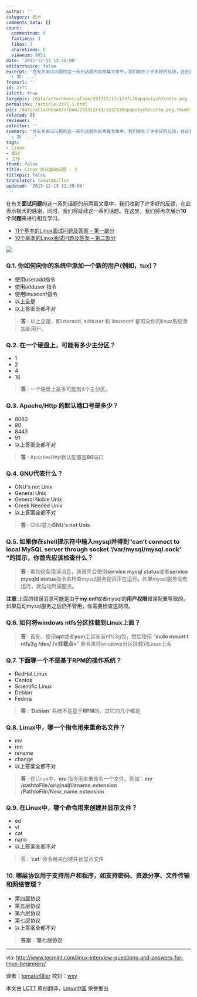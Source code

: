 ```yaml
---
author: ''
category: 技术
comments_data: []
count:
  commentnum: 0
  favtimes: 3
  likes: 3
  sharetimes: 0
  viewnum: 9951
date: '2013-12-13 12:38:00'
editorchoice: false
excerpt: "在有关面试问题的这一系列话题的前两篇文章中，我们收到了许多好的反馈，在此表示极大的感谢，同时，我们将延续这一系列话题。在这里，我们将再次展示10个问题来进行相互学习。\r\n\r\n11个基本的Linux面试问题及答案
  \ 第  ..."
fromurl: ''
id: 2371
islctt: true
largepic: /data/attachment/album/201312/13/1237130apqovtych2catto.png
permalink: /article-2371-1.html
pic: /data/attachment/album/201312/13/1237130apqovtych2catto.png.thumb.jpg
related: []
reviewer: ''
selector: ''
summary: "在有关面试问题的这一系列话题的前两篇文章中，我们收到了许多好的反馈，在此表示极大的感谢，同时，我们将延续这一系列话题。在这里，我们将再次展示10个问题来进行相互学习。\r\n\r\n11个基本的Linux面试问题及答案
  \ 第  ..."
tags:
- Linux
- 面试
- 工作
thumb: false
title: Linux 面试基础问题 - 3
titlepic: false
translator: tomatoKiller
updated: '2013-12-13 12:38:00'
---
```


在有关**面试问题**的这一系列话题的前两篇文章中，我们收到了许多好的反馈，在此表示极大的感谢，同时，我们将延续这一系列话题。在这里，我们将再次展示**10个问题**来进行相互学习。


* [11个基本的Linux面试问题及答案 – 第一部分](http://linux.cn/article-2315-1.html)
* [10个基本的Linux面试问题及答案 – 第二部分](http://linux.cn/article-2370-1.html)


![](/data/attachment/album/201312/13/1237130apqovtych2catto.png)


### Q.1. 你如何向你的系统中添加一个新的用户(例如，tux)？


* 使用useradd指令
* 使用adduser 指令
* 使用linuxconf指令
* 以上全是
* 以上答案全都不对



> 
> **答** : 以上全是，即useradd, adduser 和 linuxconf 都可向你的linux系统添加新用户。
> 
> 
> 


### Q.2. 在一个硬盘上，可能有多少主分区？


* 1
* 2
* 4
* 16



> 
> **答** : 一个硬盘上最多可能有4个主分区。
> 
> 
> 


### Q.3. Apache/Http 的默认端口号是多少？


* 8080
* 80
* 8443
* 91
* 以上答案全都不对



> 
> **答** : Apache/Http默认配置是**80**端口
> 
> 
> 


### Q.4. GNU代表什么？


* GNU's not Unix
* General Unix
* General Noble Unix
* Greek Needed Unix
* 以上答案全都不对



> 
> **答** : GNU意为**GNU's not Unix**.
> 
> 
> 


### Q.5. 如果你在shell提示符中输入mysql并得到“can’t connect to local MySQL server through socket ‘/var/mysql/mysql.sock’ ”的提示，你首先应该检查什么？



> 
> **答** : 看到这条错误消息，我首先会使用**service mysql status**或者**service mysqld status**指令来检查mysql服务是否正在运行。如果mysql服务没有运行，就启动所需服务。
> 
> 
> 


**注意**:上面的错误消息可能是由于**my.cnf**或者mysql的**用户权限**错误配置导致的。如果启动mysql服务之后仍不管用，你需要检查这两项。


### Q.6. 如何将windows ntfs分区挂载到Linux上面？



> 
> **答** : 首先，使用**apt**或者**yum**工具安装ntfs3g包，然后使用 “**sudo mount ­t ntfs­3g /dev/ /<挂载点­>**” 命令来将windows分区挂载到Linux上面
> 
> 
> 


### Q.7. 下面哪一个不是基于RPM的操作系统？


* RedHat Linux
* Centos
* Scientific Linux
* Debian
* Fedora



> 
> **答** : ‘**Debian**’ 系统不是基于**RPM**的，其它的几个都是
> 
> 
> 


### Q.8. Linux中，哪一个指令用来重命名文件？


* mv
* ren
* rename
* change
* 以上答案全都不对



> 
> **答** : 在Linux中，**mv** 指令用来重命名一个文件。例如：**mv /path*to*File/original*file*name.extension /Path*to*File/New\_name.extension**
> 
> 
> 


### Q.9. 在Linux中，哪个命令用来创建并显示文件？


* ed
* vi
* cat
* nano
* 以上答案全都不对



> 
> 答 : ‘**cat**‘ 命令用来创建并且显示文件
> 
> 
> 


### 10. 哪层协议用于支持用户和程序，如支持密码、资源分享、文件传输和网络管理？


* 第四层协议
* 第五层协议
* 第六层协议
* 第七层协议
* 以上答案全都不对



> 
> **答案** : ‘**第七层协议**‘
> 
> 
> 


 




---


via: <http://www.tecmint.com/linux-interview-questions-and-answers-for-linux-beginners/>


译者：[tomatoKiller](https://github.com/tomatoKiller) 校对：[wxy](https://github.com/wxy)


本文由 [LCTT](https://github.com/LCTT/TranslateProject) 原创翻译，[Linux中国](http://linux.cn/) 荣誉推出